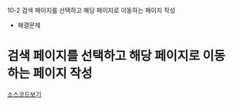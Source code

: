 10-2 검색 페이지를 선택하고 해당 페이지로 이동하는 페이지 작성

- 해결문제

# 검색 페이지를 선택하고 해당 페이지로 이동하는 페이지 작성


[소스코드보기](https://github.com/plumwiserim/html-programming/blob/master/class10/10-2.html)
